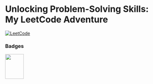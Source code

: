 # Unlocking Problem-Solving Skills: My LeetCode Adventure
[![LeetCode](https://img.shields.io/badge/LeetCode-a_vinay-7C8BC7?style=for-the-badge&logo=leetcode)](https://leetcode.com/a_vinay/)

### Badges
<img src="https://assets.leetcode.com/static_assets/marketing/lg50.png" width=60 height=80>